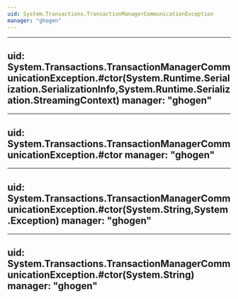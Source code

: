```yaml
---
uid: System.Transactions.TransactionManagerCommunicationException
manager: "ghogen"
---
```


---
uid: System.Transactions.TransactionManagerCommunicationException.#ctor(System.Runtime.Serialization.SerializationInfo,System.Runtime.Serialization.StreamingContext)
manager: "ghogen"
---

---
uid: System.Transactions.TransactionManagerCommunicationException.#ctor
manager: "ghogen"
---

---
uid: System.Transactions.TransactionManagerCommunicationException.#ctor(System.String,System.Exception)
manager: "ghogen"
---

---
uid: System.Transactions.TransactionManagerCommunicationException.#ctor(System.String)
manager: "ghogen"
---
